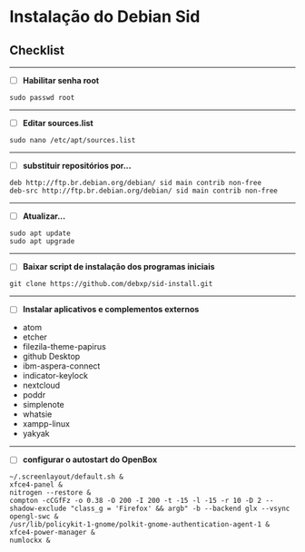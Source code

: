 # Instalação do Debian Sid

## Checklist

- - -


- [ ] __Habilitar senha root__

```
sudo passwd root
```

- - -

- [ ] __Editar sources.list__

```
sudo nano /etc/apt/sources.list
```

- - -

- [ ] __substituir repositórios por...__

```
deb http://ftp.br.debian.org/debian/ sid main contrib non-free
deb-src http://ftp.br.debian.org/debian/ sid main contrib non-free
```

- - -

- [ ] __Atualizar...__

```
sudo apt update
sudo apt upgrade
```

- - -

- [ ] __Baixar script de instalação dos programas iniciais__

```
git clone https://github.com/debxp/sid-install.git
```

- - -

- [ ] __Instalar aplicativos e complementos externos__


* atom
* etcher
* filezila-theme-papirus
* github Desktop
* ibm-aspera-connect
* indicator-keylock
* nextcloud
* poddr
* simplenote
* whatsie
* xampp-linux
* yakyak

- - -

- [ ] __configurar o autostart do OpenBox__

```
~/.screenlayout/default.sh &
xfce4-panel &
nitrogen --restore &
compton -cCGfFz -o 0.38 -O 200 -I 200 -t -15 -l -15 -r 10 -D 2 --shadow-exclude "class_g = 'Firefox' && argb" -b --backend glx --vsync opengl-swc &
/usr/lib/policykit-1-gnome/polkit-gnome-authentication-agent-1 &
xfce4-power-manager &
numlockx &
```
